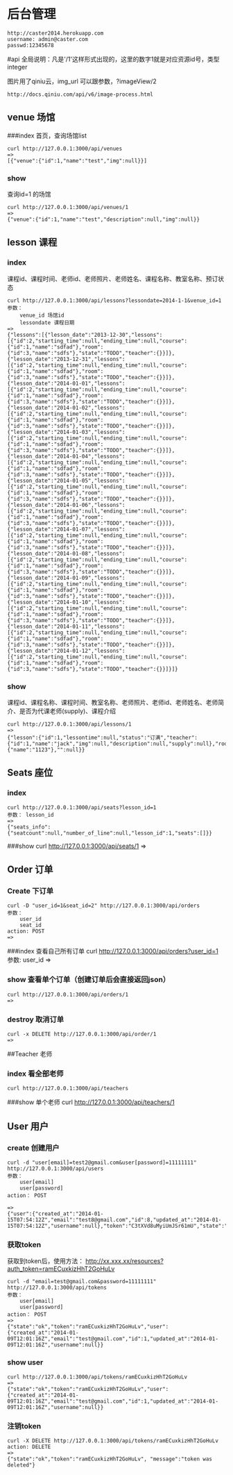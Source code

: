 # 后台管理
    http://caster2014.herokuapp.com
    username: admin@caster.com
    passwd:12345678

#api
全局说明：凡是'/1'这样形式出现的，这里的数字1就是对应资源id号，类型integer

图片用了qiniu云，img_url 可以跟参数，?imageView/2
    
    http://docs.qiniu.com/api/v6/image-process.html

## venue 场馆
###index
首页，查询场馆list

    curl http://127.0.0.1:3000/api/venues                            
    =>
    [{"venue":{"id":1,"name":"test","img":null}}]

### show
查询id=1 的场馆

    curl http://127.0.0.1:3000/api/venues/1                   
    =>
    {"venue":{"id":1,"name":"test","description":null,"img":null}}

## lesson 课程
### index
课程id、课程时间、老师id、老师照片、老师姓名、课程名称、教室名称、预订状态

    curl http://127.0.0.1:3000/api/lessons?lessondate=2014-1-1&venue_id=1
    参数：
        venue_id 场馆id
        lessondate 课程日期
    =>
    {"lessons":[{"lesson_date":"2013-12-30","lessons":[{"id":2,"starting_time":null,"ending_time":null,"course":{"id":1,"name":"sdfad"},"room":{"id":3,"name":"sdfs"},"state":"TODO","teacher":{}}]},{"lesson_date":"2013-12-31","lessons":[{"id":2,"starting_time":null,"ending_time":null,"course":{"id":1,"name":"sdfad"},"room":{"id":3,"name":"sdfs"},"state":"TODO","teacher":{}}]},{"lesson_date":"2014-01-01","lessons":[{"id":2,"starting_time":null,"ending_time":null,"course":{"id":1,"name":"sdfad"},"room":{"id":3,"name":"sdfs"},"state":"TODO","teacher":{}}]},{"lesson_date":"2014-01-02","lessons":[{"id":2,"starting_time":null,"ending_time":null,"course":{"id":1,"name":"sdfad"},"room":{"id":3,"name":"sdfs"},"state":"TODO","teacher":{}}]},{"lesson_date":"2014-01-03","lessons":[{"id":2,"starting_time":null,"ending_time":null,"course":{"id":1,"name":"sdfad"},"room":{"id":3,"name":"sdfs"},"state":"TODO","teacher":{}}]},{"lesson_date":"2014-01-04","lessons":[{"id":2,"starting_time":null,"ending_time":null,"course":{"id":1,"name":"sdfad"},"room":{"id":3,"name":"sdfs"},"state":"TODO","teacher":{}}]},{"lesson_date":"2014-01-05","lessons":[{"id":2,"starting_time":null,"ending_time":null,"course":{"id":1,"name":"sdfad"},"room":{"id":3,"name":"sdfs"},"state":"TODO","teacher":{}}]},{"lesson_date":"2014-01-06","lessons":[{"id":2,"starting_time":null,"ending_time":null,"course":{"id":1,"name":"sdfad"},"room":{"id":3,"name":"sdfs"},"state":"TODO","teacher":{}}]},{"lesson_date":"2014-01-07","lessons":[{"id":2,"starting_time":null,"ending_time":null,"course":{"id":1,"name":"sdfad"},"room":{"id":3,"name":"sdfs"},"state":"TODO","teacher":{}}]},{"lesson_date":"2014-01-08","lessons":[{"id":2,"starting_time":null,"ending_time":null,"course":{"id":1,"name":"sdfad"},"room":{"id":3,"name":"sdfs"},"state":"TODO","teacher":{}}]},{"lesson_date":"2014-01-09","lessons":[{"id":2,"starting_time":null,"ending_time":null,"course":{"id":1,"name":"sdfad"},"room":{"id":3,"name":"sdfs"},"state":"TODO","teacher":{}}]},{"lesson_date":"2014-01-10","lessons":[{"id":2,"starting_time":null,"ending_time":null,"course":{"id":1,"name":"sdfad"},"room":{"id":3,"name":"sdfs"},"state":"TODO","teacher":{}}]},{"lesson_date":"2014-01-11","lessons":[{"id":2,"starting_time":null,"ending_time":null,"course":{"id":1,"name":"sdfad"},"room":{"id":3,"name":"sdfs"},"state":"TODO","teacher":{}}]},{"lesson_date":"2014-01-12","lessons":[{"id":2,"starting_time":null,"ending_time":null,"course":{"id":1,"name":"sdfad"},"room":{"id":3,"name":"sdfs"},"state":"TODO","teacher":{}}]}]}

### show
课程id、课程名称、课程时间、教室名称、老师照片、老师id、老师姓名、老师简介、是否为代课老师(supply)、课程介绍

    curl http://127.0.0.1:3000/api/lessons/1
    =>
    {"lesson":{"id":1,"lessontime":null,"status":"订满","teacher":{"id":1,"name":"jack","img":null,"description":null,"supply":null},"room":{"name":"1123"},"":null}}

## Seats 座位
### index
    curl http://127.0.0.1:3000/api/seats?lesson_id=1
    参数： lesson_id
    =>
    {"seats_info":{"seatcount":null,"number_of_line":null,"lesson_id":1,"seats":[]}}

###show
    curl http://127.0.0.1:3000/api/seats/1
    =>

## Order 订单
### Create 下订单
    curl -D "user_id=1&seat_id=2" http://127.0.0.1:3000/api/orders
    参数：
        user_id
        seat_id
    action: POST
    =>
###index 查看自己所有订单
    curl http://127.0.0.1:3000/api/orders?user_id=1
    参数:
        user_id
    =>
### show 查看单个订单（创建订单后会直接返回json）
    curl http://127.0.0.1:3000/api/orders/1
    =>
### destroy 取消订单
    curl -x DELETE http://127.0.0.1:3000/api/order/1
    =>
##Teacher 老师
### index 看全部老师
    curl http://127.0.0.1:3000/api/teachers

###show 单个老师
    curl http://127.0.0.1:3000/api/teachers/1    

## User 用户
### create 创建用户
    curl -d "user[email]=test2@gmail.com&user[password]=11111111" http://127.0.0.1:3000/api/users
    参数：
        user[email]
        user[password]
    action： POST
    
    => 
    {"user":{"created_at":"2014-01-15T07:54:12Z","email":"test8@gmail.com","id":8,"updated_at":"2014-01-15T07:54:12Z","username":null},"token":"C3tXVd8uMyiUmJSr61mU","state":"ok"}%


### 获取token
获取到token后，使用方法： http://xx.xxx.xx/resources?auth_token=ramECuxkizHhT2GoHuLv

    curl -d "email=test@gmail.com&password=11111111" http://127.0.0.1:3000/api/tokens            
    参数：
        user[email]
        user[password]
    action： POST
    =>
    {"state":"ok","token":"ramECuxkizHhT2GoHuLv","user":{"created_at":"2014-01-09T12:01:16Z","email":"test@gmail.com","id":1,"updated_at":"2014-01-09T12:01:16Z","username":null}}

### show user
    curl http://127.0.0.1:3000/api/tokens/ramECuxkizHhT2GoHuLv
    =>
    {"state":"ok","token":"ramECuxkizHhT2GoHuLv","user":{"created_at":"2014-01-09T12:01:16Z","email":"test@gmail.com","id":1,"updated_at":"2014-01-09T12:01:16Z","username":null}}
### 注销token
    curl -X DELETE http://127.0.0.1:3000/api/tokens/ramECuxkizHhT2GoHuLv
    action: DELETE
    =>
    {"state":"ok","token":"ramECuxkizHhT2GoHuLv", "message":"token was deleted"}

